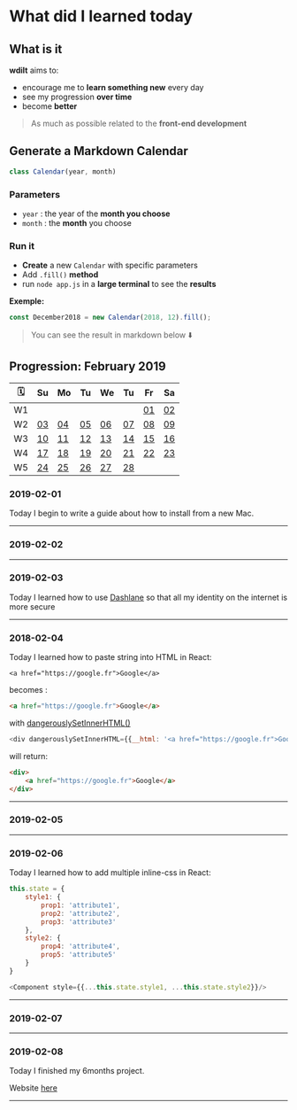 # What did I learned today

## What is it

**wdilt** aims to:

- encourage me to **learn something new** every day
- see my progression **over time**
- become **better**

> As much as possible related to the **front-end development**

## Generate a Markdown Calendar

```JavaScript
class Calendar(year, month)
```

### Parameters

- `year` : the year of the **month you choose**
- `month` : the **month** you choose

### Run it

- **Create** a new `Calendar` with specific parameters
- Add `.fill()` **method**
- run `node app.js` in a **large terminal** to see the **results**

__Exemple:__

```JavaScript
const December2018 = new Calendar(2018, 12).fill();
```

> You can see the result in markdown below ⬇️

## Progression: February 2019

| 🗓 |        Su       |        Mo       |        Tu       |        We       |        Tu       |        Fr       |        Sa       |
| -- | --------------- | --------------- | --------------- | --------------- | --------------- | --------------- | --------------- |
| W1 |                 |                 |                 |                 |                 |[01](#2019-02-01)|[02](#2019-02-02)|
| W2 |[03](#2019-02-03)|[04](#2019-02-04)|[05](#2019-02-05)|[06](#2019-02-06)|[07](#2019-02-07)|[08](#2019-02-08)|[09](#2019-02-09)|
| W3 |[10](#2019-02-10)|[11](#2019-02-11)|[12](#2019-02-12)|[13](#2019-02-13)|[14](#2019-02-14)|[15](#2019-02-15)|[16](#2019-02-16)|
| W4 |[17](#2019-02-17)|[18](#2019-02-18)|[19](#2019-02-19)|[20](#2019-02-20)|[21](#2019-02-21)|[22](#2019-02-22)|[23](#2019-02-23)|
| W5 |[24](#2019-02-24)|[25](#2019-02-25)|[26](#2019-02-26)|[27](#2019-02-27)|[28](#2019-02-28)|                 |                 |

### 2019-02-01

Today I begin to write a guide about how to install from a new Mac.

----

### 2019-02-02

----

### 2019-02-03

Today I learned how to use [Dashlane](https://www.dashlane.com/fr) so that all my identity on the internet is more secure

----

### 2018-02-04

Today I learned how to paste string into HTML in React:

```
<a href="https://google.fr">Google</a>
```

becomes :

```HTML
<a href="https://google.fr">Google</a>
```

with [dangerouslySetInnerHTML()](https://reactjs.org/docs/dom-elements.html#dangerouslysetinnerhtml)

```JavaScript
<div dangerouslySetInnerHTML={{__html: '<a href="https://google.fr">Google</a>'}} />;
```

will return:

```HTML
<div>
    <a href="https://google.fr">Google</a>
</div>
```

----

### 2019-02-05

----

### 2019-02-06

Today I learned how to add multiple inline-css in React:

```JavaScript
this.state = {
    style1: {
        prop1: 'attribute1',
        prop2: 'attribute2',
        prop3: 'attribute3'
    },
    style2: {
        prop4: 'attribute4',
        prop5: 'attribute5'
    }
}
```

```JavaScript
<Component style={{...this.state.style1, ...this.state.style2}}/>
```

----

### 2019-02-07

----

### 2019-02-08

Today I finished my 6months project.

Website [here](https://kikopiki.a-dll.com)

----
